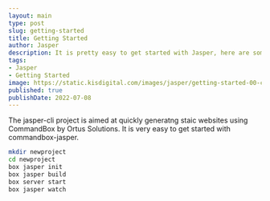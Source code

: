 ```yaml
---
layout: main
type: post
slug: getting-started
title: Getting Started
author: Jasper
description: It is pretty easy to get started with Jasper, here are some steps to help you move forward
tags: 
- Jasper
- Getting Started
image: https://static.kisdigital.com/images/jasper/getting-started-00-cover.jpeg
published: true
publishDate: 2022-07-08
---
```


The jasper-cli project is aimed at quickly generatng staic websites using CommandBox by Ortus Solutions. It is very easy to get started with commandbox-jasper.

``` bash
mkdir newproject
cd newproject
box jasper init
box jasper build
box server start 
box jasper watch

```
